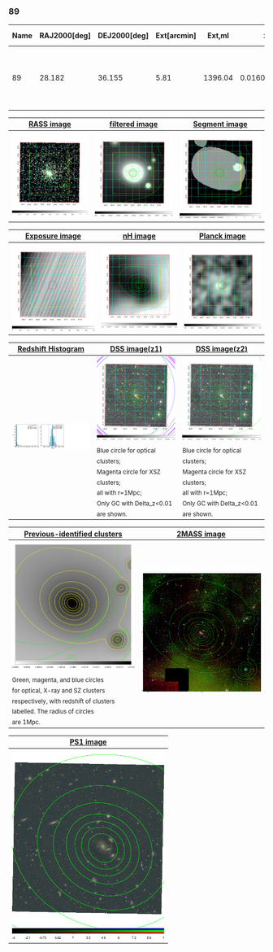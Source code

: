 <div STYLE="page-break-after: always;"></div>

### 89

|Name|RAJ2000[deg]|DEJ2000[deg] |Ext[arcmin]| Ext,ml | z | z_src| C|GC(XSZ,Delta_z<0.01)| GC(OPT,Delta_z<0.01)|GC| R_sig[arcmin] | R500[arcmin] | R500[Mpc]| CRsig[c/s] | CR500[c/s] |L500[1E44 erg/s]|F500[1E-12 erg/s/cm^2]| M500[1E14 Msun]|Tx[keV]|Cnt_sig|Beta|Rc[arcmin]|Comment|Alias|
|---|---|---|---|---|---|------|---|--------|---------|----------|---|---|---|---|---|---|---|---|---|---|---|---|---|---|
|89| 28.182| 36.155| 5.81| 1396.04| 0.0160(0.005)| z1, z_xsz| B| L03, MCXC, PSZ2, Tar, XB| A, N| A, L03, MCXC, N, PSZ2, Tar, XB| 41.590| 39.905| 0.780| 3.387(0.153)| 3.365(0.152)| 0.328(0.007)| 56.965(1.217)| 1.37(0.01)| 2.62(0.02)| 1321.4| 0.515(-0.006+0.007)| 3.167(-0.169+0.180)| -| k537|

|[RASS image](../image/89/89_img.pdf)|[filtered image](../image/89/89_fil.pdf)|[Segment image](../image/89/89_seg.pdf)|
|-------------------|--------------------|-------------------|
| <img src="../image/89/89_img.png" width="300">  | <img src="../image/89/89_fil.png" width="300">   | <img src="../image/89/89_seg.png" width="300">  |

|[Exposure image](../image/89/89_mex.pdf)| [nH image](../image/89/89_nh.pdf)| [Planck image](../image/89/89_p.pdf)|
|-------------------|--------------------|-------------------|
|<img src="../image/89/89_mex.png" width="300">   | <img src="../image/89/89_nh.png" width="300">    | <img src="../image/89/89_p.png" width="300"> |

|[Redshift Histogram](../image/89/89_zg.pdf) | [DSS image(z1)](../image/89/89_dss_z1.pdf)      |  [DSS image(z2)](../image/89/89_dss_z2.pdf)    |
|-------------------|--------------------|-------------------|
|<img src="../image/89/89_zg.png" width="300"> |<img src="../image/89/89_dss_z1.png" width="300"> <sub><br>Blue circle for optical clusters; <br>Magenta circle for XSZ clusters; <br>all with r=1Mpc; <br>Only GC with Delta_z<0.01 are shown. </sub>| <img src="../image/89/89_dss_z2.png" width="300"><sub><br>Blue circle for optical clusters; <br>Magenta circle for XSZ clusters; <br>all with r=1Mpc; <br>Only GC with Delta_z<0.01 are shown. </sub> |

|[Previous-identified clusters](../image/89/89_gc.pdf) | [2MASS image](../image/89/89_2mass.pdf)      |
|-------------------|-------------------|
|<img src=../image/89/89_gc.png width="300"> <br><sub>Green, magenta, and blue circles <br>for optical, X-ray and SZ clusters <br>respectively, with redshift of clusters <br>labelled. The radius of circles <br>are 1Mpc.</sub>|<img src="../image/89/89_2mass.png" width="300">  |

|[PS1 image](../image/89/89_ps1.pdf)            |
|-------------------|
| <img src="../image/89/89_ps1.png" width="300">  |
